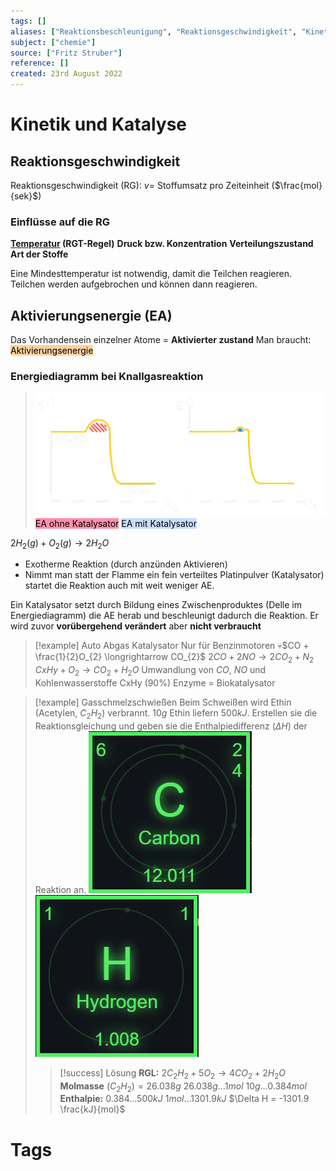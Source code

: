 ```yaml
---
tags: []
aliases: ["Reaktionsbeschleunigung", "Reaktionsgeschwindigkeit", "Kinetik", "Katalysator"]
subject: ["chemie"]
source: ["Fritz Struber"]
reference: []
created: 23rd August 2022
---
```


# Kinetik und Katalyse
## Reaktionsgeschwindigkeit
Reaktionsgeschwindigkeit (RG): $v=$ Stoffumsatz pro Zeiteinheit ($\frac{mol}{sek}$)
### Einflüsse auf die RG
**[Temperatur](../physik/Temperatur%20und%20Teilchenmodell.md) (RGT-Regel)**
**Druck bzw. Konzentration**
**Verteilungszustand**
**Art der Stoffe**

Eine Mindesttemperatur ist notwendig, damit die Teilchen reagieren.
Teilchen werden aufgebrochen und können dann reagieren.

## Aktivierungsenergie (EA)
Das Vorhandensein einzelner Atome = **Aktivierter zustand** 
Man braucht: <mark style="background: #FFB86CA6;">Aktivierungsenergie</mark>

### Energiediagramm bei Knallgasreaktion
>![500](assets/AE.png)
><mark style="background: #FF5582A6;">EA ohne Katalysator</mark>
><mark style="background: #ADCCFFA6;">EA mit Katalysator</mark>

$2 H_{2}(g)+O_{2}(g)\longrightarrow 2H_{2}O$
- Exotherme Reaktion (durch anzünden Aktivieren)
- Nimmt man statt der Flamme ein fein verteiltes Platinpulver (Katalysator) startet die Reaktion auch mit weit weniger AE.

Ein Katalysator setzt durch Bildung eines Zwischenproduktes (Delle im Energiediagramm) die AE herab und beschleunigt dadurch die Reaktion.
Er wird zuvor **vorübergehend verändert** aber **nicht verbraucht**

> [!example] Auto Abgas Katalysator
> Nur für Benzinmotoren
> 💀$CO + \frac{1}{2}O_{2} \longrightarrow CO_{2}$
> $2CO + 2NO \longrightarrow 2CO_{2} + N_{2}$
> $CxHy + O_{2} \longrightarrow CO_{2} + H_{2}O$
> Umwandlung von $CO$, $NO$ und Kohlenwasserstoffe CxHy (90%)
> Enzyme = Biokatalysator

> [!example] Gasschmelzschwießen
> Beim Schweißen wird Ethin (Acetylen, $C_{2}H_{2}$) verbrannt.
> $10g$ Ethin liefern $500kJ$.
> Erstellen sie die Reaktionsgleichung und geben sie die Enthalpiedifferenz ($\Delta H$) der Reaktion an.
> ![150](assets/C.png) ![150](assets/H.png)
> 
> > [!success] Lösung
> > **RGL:**
> > $2C_{2}H_{2}+5O_{2}\longrightarrow 4CO_{2} + 2H_{2}O$
> > **Molmasse** $(C_{2}H_{2}) = 26.038g$
> > $26.038g \dots 1mol$
> > $10g \dots 0.384mol$
> > **Enthalpie:**
> > $0.384\dots 500kJ$
> > $1mol\dots 1301.9kJ$
> > $\Delta H = -1301.9 \frac{kJ}{mol}$
# Tags